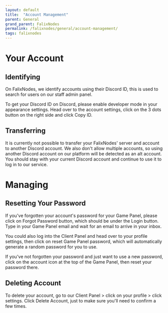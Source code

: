 ```yaml
---
layout: default
title:  "Account Management"
parent: General
grand_parent: FalixNodes
permalink: /falixnodes/general/account-management/
tags: falixnodes
---
```

# Your Account
## Identifying
On FalixNodes, we identify accounts using their Discord ID, this is used to search for users on our staff admin panel.

To get your Discord ID on Discord, please enable developer mode in your appearance settings. Head over to the account settings, click on the 3 dots button on the right side and click Copy ID.

## Transferring
It is currently not possible to transfer your FalixNodes' server and account to another Discord account. We also don't allow multiple accounts, so using another Discord account on our platform will be detected as an alt account. You should stay with your current Discord account and continue to use it to log in to our service.

# Managing
## Resetting Your Password
If you've forgotten your account's password for your Game Panel, please click on Forgot Password button, which should be under the Login button. Type in your Game Panel email and wait for an email to arrive in your inbox.

You could also log into the Client Panel and head over to your profile settings, then click on reset Game Panel password, which will automatically generate a random password for you to use.

If you've not forgotten your password and just want to use a new password, click on the account icon at the top of the Game Panel, then reset your password there.

## Deleting Account
To delete your account, go to our Client Panel > click on your profile > click settings. Click Delete Account, just to make sure you'll need to confirm a few times.